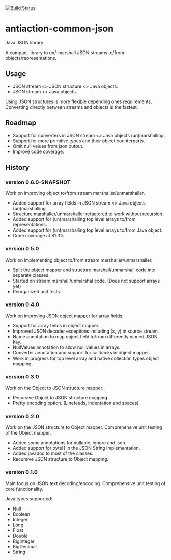 [![Build Status](https://travis-ci.org/nclarkekb/antiaction-common-json.png?branch=master)](https://travis-ci.org/nclarkekb/antiaction-common-json)

antiaction-common-json
======================

Java JSON library

A compact library to un/-marshall JSON streams to/from objects/representations.

## Usage ##

* JSON stream <> JSON structure <> Java objects.
* JSON stream <> Java objects.

Using JSON structures is more flexible depending ones requirements.
Converting directly between streams and objects is the fastest.

## Roadmap ##

* Support for converters in JSON stream <> Java objects (un)marshalling.
* Support for more primitive types and their object counterparts.
* Omit null values from json output.
* Improve code coverage.

## History ##

### version 0.6.0-SNAPSHOT ###

Work on improving object to/from stream marshaller/unmarshaller.

* Added support for array fields in JSON stream <> Java objects (un)marshalling.
* Structure marshaller/unmarshaller refactored to work without recursion.
* Added support for (un)marshalling top level arrays to/from representations.
* Added support for (un)marshalling top level arrays to/from Java object.
* Code coverage at 81.3%.

### version 0.5.0 ###

Work on implementing object to/from stream marshaller/unmarshaller.

* Split the object mapper and structure marshall/unmarshall code into separate classes.
* Started on stream marshall/unmarshal code. (Does not support arrays yet)
* Reorganized unit tests.

### version 0.4.0 ###

Work on improving JSON object mapper for array fields.

* Support for array fields in object mapper.
* Improved JSON decoder exceptions including (x, y) in source stream.
* Name annotation to map object field to/from differently named JSON kay.
* NullValues annotation to allow null values in arrays.
* Converter annotation and support for callbacks in object mapper.
* Work in progress for top level array and native collection types object mapping.

### version 0.3.0 ###

Work on the Object to JSON structure mapper.

* Recursive Object to JSON structure mapping.
* Pretty encoding option. (Linefeeds, indentation and spaces)

### version 0.2.0 ###

Work on the JSON structure to Object mapper.
Comprehensive unit testing of the Object mapper.

* Added some annotations for nullable, ignore and json.
* Added support for byte[] in the JSON String implementation.
* Added javadoc to most of the classes.
* Recursive JSON structure to Object mapping.

### version 0.1.0 ###

Main focus on JSON text decoding/encoding.
Comprehensive unit testing of core functionality.

Java types supported:
* Null
* Boolean
* Integer
* Long
* Float
* Double
* BigInteger
* BigDecimal
* String
